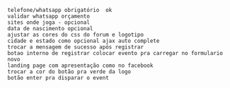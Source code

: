 
    telefone/whatsapp obrigatório  ok
    validar whatsapp orçamento
    sites onde joga - opcional 
    data de nascimento opcional
    ajustar as cores do css do forum e logotipo
    cidade e estado como opcional ajax auto complete
    trocar a mensagem de sucesso após registrar
    botao interno de registrar colocar evento pra carregar no formulario novo
    landing page com apresentação como no facebook
    trocar a cor do botão pra verde da logo
    botão enter pra disparar o event
